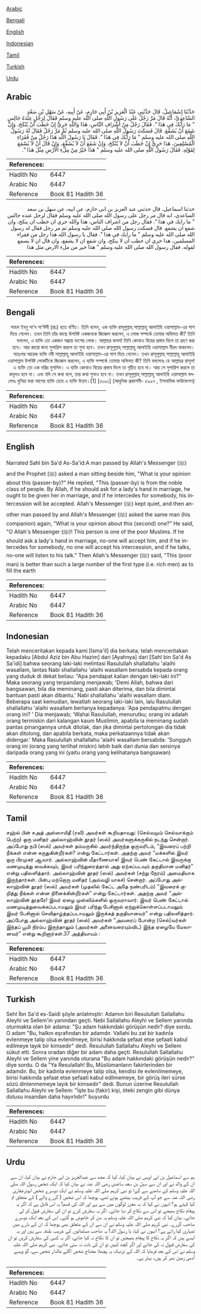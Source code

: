 [Arabic](#arabic)

[Bengali](#bengali)

[English](#english)

[Indonesian](#indonesian)

[Tamil](#tamil)

[Turkish](#turkish)

[Urdu](#urdu)

## Arabic


<div dir="rtl" lang="ar" style={{fontSize:'larger',backgroundColor:'#f8f9fa',padding:20}}>
حَدَّثَنَا إِسْمَاعِيلُ، قَالَ حَدَّثَنِي عَبْدُ الْعَزِيزِ بْنُ أَبِي حَازِمٍ، عَنْ أَبِيهِ، عَنْ سَهْلِ بْنِ سَعْدٍ السَّاعِدِيِّ، أَنَّهُ قَالَ مَرَّ رَجُلٌ عَلَى رَسُولِ اللَّهِ صلى الله عليه وسلم فَقَالَ لِرَجُلٍ عِنْدَهُ جَالِسٍ ‏"‏ مَا رَأْيُكَ فِي هَذَا ‏"‏‏.‏ فَقَالَ رَجُلٌ مِنْ أَشْرَافِ النَّاسِ، هَذَا وَاللَّهِ حَرِيٌّ إِنْ خَطَبَ أَنْ يُنْكَحَ، وَإِنْ شَفَعَ أَنْ يُشَفَّعَ‏.‏ قَالَ فَسَكَتَ رَسُولُ اللَّهِ صلى الله عليه وسلم ثُمَّ مَرَّ رَجُلٌ فَقَالَ لَهُ رَسُولُ اللَّهِ صلى الله عليه وسلم ‏"‏ مَا رَأْيُكَ فِي هَذَا ‏"‏‏.‏ فَقَالَ يَا رَسُولَ اللَّهِ هَذَا رَجُلٌ مِنْ فُقَرَاءِ الْمُسْلِمِينَ، هَذَا حَرِيٌّ إِنْ خَطَبَ أَنْ لاَ يُنْكَحَ، وَإِنْ شَفَعَ أَنْ لاَ يُشَفَّعَ، وَإِنْ قَالَ أَنْ لاَ يُسْمَعَ لِقَوْلِهِ‏.‏ فَقَالَ رَسُولُ اللَّهِ صلى الله عليه وسلم ‏"‏ هَذَا خَيْرٌ مِنْ مِلْءِ الأَرْضِ مِثْلَ هَذَا ‏"‏‏.‏
</div>
<div style={{backgroundColor:'#f8f9fa',padding:20, marginBottom: 10}}><table> <thead> <tr> <th>References:</th> <th></th> </tr> </thead> <tbody><tr><td>Hadith No</td><td>6447</td></tr><tr><td>Arabic No</td><td>6447</td></tr><tr><td>Reference</td><td>Book 81 Hadith 36</td></tr></tbody></table></div>


<div dir="rtl" lang="ar" style={{fontSize:'larger',backgroundColor:'#f8f9fa',padding:20}}>
حدثنا اسماعيل، قال حدثني عبد العزيز بن ابي حازم، عن ابيه، عن سهل بن سعد الساعدي، انه قال مر رجل على رسول الله صلى الله عليه وسلم فقال لرجل عنده جالس " ما رايك في هذا ". فقال رجل من اشراف الناس، هذا والله حري ان خطب ان ينكح، وان شفع ان يشفع. قال فسكت رسول الله صلى الله عليه وسلم ثم مر رجل فقال له رسول الله صلى الله عليه وسلم " ما رايك في هذا ". فقال يا رسول الله هذا رجل من فقراء المسلمين، هذا حري ان خطب ان لا ينكح، وان شفع ان لا يشفع، وان قال ان لا يسمع لقوله. فقال رسول الله صلى الله عليه وسلم " هذا خير من ملء الارض مثل هذا
</div>
<div style={{backgroundColor:'#f8f9fa',padding:20, marginBottom: 10}}><table> <thead> <tr> <th>References:</th> <th></th> </tr> </thead> <tbody><tr><td>Hadith No</td><td>6447</td></tr><tr><td>Arabic No</td><td>6447</td></tr><tr><td>Reference</td><td>Book 81 Hadith 36</td></tr></tbody></table></div>

## Bengali


<div dir="rtl" lang="bn" style={{fontSize:'larger',backgroundColor:'#f8f9fa',padding:20}}>
সাহল ইবনু সা‘দ সা‘ঈদী (রাঃ) হতে বর্ণিত। তিনি বলেন, এক ব্যক্তি রাসূলুল্লাহ্ সাল্লাল্লাহু আলাইহি ওয়াসাল্লাম-এর পাশ দিয়ে গেলেন। তখন তিনি তাঁর কাছে উপবিষ্ট একজনকে জিজ্ঞেস করলেন, এ লোক সম্পর্কে তোমার অভিমত কী? তিনি বললেন, এ ব্যক্তি তো একজন সম্ভ্রান্ত বংশের লোক। আল্লাহর কসম! তিনি কোথাও বিয়ের প্রস্তাব দিলে তা গ্রহণ করা হবে। আর কারো জন্য সুপারিশ করলে তা শুনা হবে। তখন রাসূলুল্লাহ্ সাল্লাল্লাহু আলাইহি ওয়াসাল্লাম নীরব থাকলেন। অতঃপর আরেক ব্যক্তি নবী সাল্লাল্লাহু আলাইহি ওয়াসাল্লাম-এর পাশ দিয়ে গেলেন। তখন রাসূলুল্লাহ্ সাল্লাল্লাহু আলাইহি ওয়াসাল্লাম উপবিষ্ট লোকটিকে জিজ্ঞেস করলেন, এ ব্যক্তি সম্পর্কে তোমার অভিমত কী? তিনি বললেনঃ হে আল্লাহর রাসূল! এ ব্যক্তি তো এক দরিদ্র মুসলিম। এ ব্যক্তি কোথাও বিয়ের প্রস্তাব দিলে তা গৃহীত হবে না। আর সে সুপারিশ করলে তা কবূলও হবে না। এবং যদি সে কথা বলে, তার কথা শুনাও হবে না। তখন রাসূলুল্লাহ্ সাল্লাল্লাহু আলাইহি ওয়াসাল্লাম বললেনঃ দুনিয়া ভরা আগের ব্যক্তি চেয়ে এ ব্যক্তি উত্তম।[1] [৫০৯১] (আধুনিক প্রকাশনী- ৫৯৯৭ , ইসলামিক ফাউন্ডেশন)
</div>
<div style={{backgroundColor:'#f8f9fa',padding:20, marginBottom: 10}}><table> <thead> <tr> <th>References:</th> <th></th> </tr> </thead> <tbody><tr><td>Hadith No</td><td>6447</td></tr><tr><td>Arabic No</td><td>6447</td></tr><tr><td>Reference</td><td>Book 81 Hadith 36</td></tr></tbody></table></div>

## English


<div dir="ltr" lang="en" style={{fontSize:'larger',backgroundColor:'#f8f9fa',padding:20}}>
Narrated Sahl bin Sa'd As-Sa'id:A man passed by Allah's Messenger (ﷺ) and the Prophet (ﷺ) asked a man sitting beside him, "What is your opinion about this (passer-by)?" He replied, "This (passer-by) is from the noble class of people. By Allah, if he should ask for a lady's hand in marriage, he ought to be given her in marriage, and if he intercedes for somebody, his intercession will be accepted. Allah's Messenger (ﷺ) kept quiet, and then another man passed by and Allah's Messenger (ﷺ) asked the same man (his companion) again, "What is your opinion about this (second) one?" He said, "O Allah's Messenger (ﷺ)! This person is one of the poor Muslims. If he should ask a lady's hand in marriage, no-one will accept him, and if he intercedes for somebody, no one will accept his intercession, and if he talks, no-one will listen to his talk." Then Allah's Messenger (ﷺ) said, "This (poor man) is better than such a large number of the first type (i.e. rich men) as to fill the earth
</div>
<div style={{backgroundColor:'#f8f9fa',padding:20, marginBottom: 10}}><table> <thead> <tr> <th>References:</th> <th></th> </tr> </thead> <tbody><tr><td>Hadith No</td><td>6447</td></tr><tr><td>Arabic No</td><td>6447</td></tr><tr><td>Reference</td><td>Book 81 Hadith 36</td></tr></tbody></table></div>

## Indonesian


<div dir="ltr" lang="id" style={{fontSize:'larger',backgroundColor:'#f8f9fa',padding:20}}>
Telah menceritakan kepada kami [Isma'il] dia berkata; telah menceritakan kepadaku [Abdul Aziz bin Abu Hazim] dari [Ayahnya] dari [Sahl bin Sa'd As Sa'idi] bahwa seorang laki-laki melintasi Rasulullah shallallahu 'alaihi wasallam, lantas Nabi shallallahu 'alaihi wasallam bersabda kepada orang yang duduk di dekat beliau: "Apa pendapat kalian dengan laki-laki ini?" Maka seorang yang terpandang menjawab; 'Demi Allah, bahwa dari bangsawan, bila dia meminang, pasti akan diterima, dan bila dimintai bantuan pasti akan dibantu.' Nabi shallallahu 'alaihi wasallam diam. Beberapa saat kemudian, lewatlah seorang laki-laki lain, lalu Rasulullah shallallahu 'alaihi wasallam bertanya kepadanya: 'Apa pendapatmu dengan orang ini? ' Dia menjawab; 'Wahai Rasulullah, menurutku; orang ini adalah orang termiskin dari kalangan kaum Muslimin, apabila ia meminang sudah pantas pinangannya untuk ditolak, dan jika dimintai pertolongan dia tidak akan ditolong, dan apabila berkata, maka perkataannya tidak akan didengar.' Maka Rasulullah shallallahu 'alaihi wasallam bersabda: 'Sungguh orang ini (orang yang terlihat miskin) lebih baik dari dunia dan seisinya daripada orang yang ini (yaitu orang yang kelihatanya bangsawan)
</div>
<div style={{backgroundColor:'#f8f9fa',padding:20, marginBottom: 10}}><table> <thead> <tr> <th>References:</th> <th></th> </tr> </thead> <tbody><tr><td>Hadith No</td><td>6447</td></tr><tr><td>Arabic No</td><td>6447</td></tr><tr><td>Reference</td><td>Book 81 Hadith 36</td></tr></tbody></table></div>

## Tamil


<div dir="ltr" lang="ta" style={{fontSize:'larger',backgroundColor:'#f8f9fa',padding:20}}>
சஹ்ல் பின் சஅத் அஸ்ஸாயிதீ (ரலி) அவர்கள் கூறியதாவது: (செல்வமும் செல்வாக்கும் பெற்ற) ஒரு மனிதர் அல்லாஹ்வின் தூதர் (ஸல்) அவர்களுக்கருகில் நடந்து சென்றார். அப்போது நபி (ஸல்) அவர்கள் தம்மருகில் அமர்ந்திருந்த ஒருவரிடம், “இவரைப் பற்றி நீங்கள் என்ன கருதுகின்றீர்கள்? என்று கேட்டார்கள். அதற்கு அவர் “மக்களில் இவர் ஒரு பிரமுகர் ஆவார். அல்லாஹ்வின் மீதாணையாக! இவர் பெண் கேட்டால் இவருக்கு மணமுடித்து வைக்கவும், இவர் பரிந்துரைத்தால் அது ஏற்கப்படவும் தகுதியான மனிதர்” என்று பதிலளித்தார். அல்லாஹ்வின் தூதர் (ஸல்) அவர்கள் (சற்று நேரம்) அமைதியாக இருந்தார்கள். பின்பு மற்றொரு மனிதர் (அவ்வழி யாகச்) சென்றார். அப்போது அல்லாஹ்வின் தூதர் (ஸல்) அவர்கள் (முதலில் கேட்ட அதே நண்பரிடம்) “இவரைக் குறித்து நீங்கள் என்ன நினைக்கின்றீர்கள்” என்று கேட்டார்கள். அதற்கு அவர் “அல்லாஹ்வின் தூதரே! இவர் ஏழை முஸ்லிம்களில் ஒருவராவார். இவர் பெண் கேட்டால் மணமுடித்துவைக்கப்படாமலும் இவர் பரிந்து பேசினால் ஏற்றுக்கொள்ளப்படாமலும் இவர் பேசினால் செவிதாழ்த்தப்படாமலும் இருக்கத் தகுதியானவர்” என்று பதிலளித்தார். அப்போது அல்லாஹ்வின் தூதர் (ஸல்) அவர்கள் “அவரைப் போன்ற (செல்)வர்கள் இந்தப் பூமி நிரம்ப இருந்தாலும் (அவர்கள் அனைவரையும்விட) இந்த ஏழையே மேலானவர்” என்று கூறினார்கள்.37 அத்தியாயம் :
</div>
<div style={{backgroundColor:'#f8f9fa',padding:20, marginBottom: 10}}><table> <thead> <tr> <th>References:</th> <th></th> </tr> </thead> <tbody><tr><td>Hadith No</td><td>6447</td></tr><tr><td>Arabic No</td><td>6447</td></tr><tr><td>Reference</td><td>Book 81 Hadith 36</td></tr></tbody></table></div>

## Turkish


<div dir="ltr" lang="tr" style={{fontSize:'larger',backgroundColor:'#f8f9fa',padding:20}}>
Sehl İbn Sa'd es-Saidi şöyle anlatmıştir: Adamın biri Resulullah Sallallahu Aleyhi ve Sellem'in yanından geçti. Nebi Sallallahu Aleyhi ve Sellem yanında oturmakta olan bir adama: "Şu adam hakkındaki görüşün nedir? diye sordu. O adam "Bu, halkın eşrafından bir adamdır. Vallahi bu zat bir kadınla evlenmeye talip olsa evlenilmeye, birisi hakkında şefaat etse şefaati kabul edilmeye layık bir kimsedir" dedi. Resulullah Sallallahu Aleyhi ve Sellem sükut etti. Sonra oradan diğer bir adam daha geçti. Resulullah Sallallahu Aleyhi ve Sellem yine yanında oturana "Bu adam hakkındaki görüşün nedir?" diye sordu. O da "Ya Resulallah! Bu, Müslümanların fakirlerinden bir adamdır. Bu, bir kadınla evlenmeye talip olsa, kendisi ile evlenilmemeye, birisi hakkında şefaat etse şefaati kabul edilmemeye, bir görüş ileri sürse sözü dinlenmemeye layık bir kimsedir" dedi. Bunun üzerine Resulullah Sallallahu Aleyhi ve Sellem: "İşte bu (fakir) kişi, öteki zengin gibi dünya dolusu insandan daha hayırlıdır!" buyurdu
</div>
<div style={{backgroundColor:'#f8f9fa',padding:20, marginBottom: 10}}><table> <thead> <tr> <th>References:</th> <th></th> </tr> </thead> <tbody><tr><td>Hadith No</td><td>6447</td></tr><tr><td>Arabic No</td><td>6447</td></tr><tr><td>Reference</td><td>Book 81 Hadith 36</td></tr></tbody></table></div>

## Urdu


<div dir="rtl" lang="ur" style={{fontSize:'larger',backgroundColor:'#f8f9fa',padding:20}}>
ہم سے اسماعیل بن ابی اویس نے بیان کیا، کہا کہ مجھ سے عبدالعزیز بن ابی حازم نے بیان کیا، ان سے ان کے والد نے اور ان سے سہل بن سعد ساعدی رضی اللہ عنہ نے بیان کیا کہ ایک شخص رسول اللہ صلی اللہ علیہ وسلم کے سامنے سے گزرا تو نبی کریم صلی اللہ علیہ وسلم نے ایک دوسرے شخص ابوذرغفاری رضی اللہ عنہ سے جو آپ کے قریب بیٹھے ہوئے تھے، پوچھا کہ اس شخص ( گزرے والے ) کے متعلق تم کیا کہتے ہو؟ انہوں نے کہا کہ یہ معزز لوگوں میں سے ہے اور اللہ کی قسم! یہ اس قابل ہے کہ اگر یہ پیغام نکاح بھیجے تو اس سے نکاح کر دیا جائے۔ اگر یہ سفارش کرے تو ان کی سفارش قبول کر لی جائے۔ بیان کیا کہ نبی کریم صلی اللہ علیہ وسلم یہ سن کر خاموش ہو گئے۔ اس کے بعد ایک دوسرے صاحب گزرے۔ نبی کریم صلی اللہ علیہ وسلم نے ان سے ان کے متعلق بھی پوچھا کہ ان کے بارے میں تمہاری کیا رائے ہے؟ انہوں نے کہا، یا رسول اللہ! یہ صاحب مسلمانوں کے غریب طبقہ سے ہیں اور یہ ایسے ہیں کہ اگر یہ نکاح کا پیغام بھیجیں تو ان کا نکاح نہ کیا جائے، اگر یہ کسی کی سفارش کریں تو ان کی سفارش قبول نہ کی جائے اور اگر کچھ کہیں تو ان کی بات نہ سنی جائے۔ نبی کریم صلی اللہ علیہ وسلم نے اس کے بعد فرمایا کہ اللہ کے نزدیک یہ پچھلا محتاج شخص اگلے مالدار شخص سے، گو ویسے آدمی زمین بھر کر ہوں، بہتر ہے۔
</div>
<div style={{backgroundColor:'#f8f9fa',padding:20, marginBottom: 10}}><table> <thead> <tr> <th>References:</th> <th></th> </tr> </thead> <tbody><tr><td>Hadith No</td><td>6447</td></tr><tr><td>Arabic No</td><td>6447</td></tr><tr><td>Reference</td><td>Book 81 Hadith 36</td></tr></tbody></table></div>